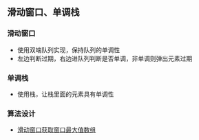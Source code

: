 ## 滑动窗口、单调栈

### 滑动窗口

- 使用双端队列实现，保持队列的单调性
- 左边判断过期，右边进队列判断是否单调，非单调则弹出元素过期

### 单调栈

- 使用栈，让栈里面的元素具有单调性

### 算法设计

- [滑动窗口获取窗口最大值数组](SlidingWindowMaxArray.go)
